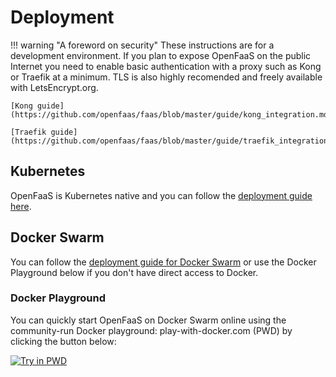 # Deployment

!!! warning "A foreword on security"
    These instructions are for a development environment. If you plan to expose OpenFaaS on the public Internet you need to enable basic authentication with a proxy such as Kong or Traefik at a minimum. TLS is also highly recomended and freely available with LetsEncrypt.org.

    [Kong guide](https://github.com/openfaas/faas/blob/master/guide/kong_integration.md) 

    [Traefik guide](https://github.com/openfaas/faas/blob/master/guide/traefik_integration.md)


## Kubernetes

OpenFaaS is Kubernetes native and you can follow the [deployment guide here](/deployment/kubernetes/).

## Docker Swarm

You can follow the [deployment guide for Docker Swarm](/deployment/docker-swarm/) or use the Docker Playground below if you don't have direct access to Docker.

### Docker Playground

You can quickly start OpenFaaS on Docker Swarm online using the community-run Docker playground: play-with-docker.com (PWD) by clicking the button below:

[![Try in PWD](https://cdn.rawgit.com/play-with-docker/stacks/cff22438/assets/images/button.png)](http://play-with-docker.com?stack=https://raw.githubusercontent.com/openfaas/faas/master/docker-compose.yml&stack_name=func)
